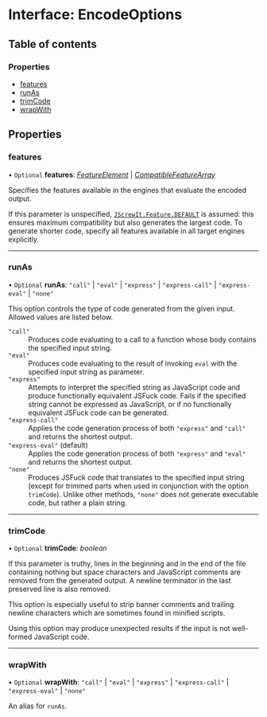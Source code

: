 # Interface: EncodeOptions

## Table of contents

### Properties

- [features](encodeoptions.md#features)
- [runAs](encodeoptions.md#runas)
- [trimCode](encodeoptions.md#trimcode)
- [wrapWith](encodeoptions.md#wrapwith)

## Properties

### features

• `Optional` **features**: [*FeatureElement*](../README.md#featureelement) \| [*CompatibleFeatureArray*](../README.md#compatiblefeaturearray)

Specifies the features available in the engines that evaluate the encoded output.

If this parameter is unspecified, [`JScrewIt.Feature.DEFAULT`](featureconstructor.md#default) is assumed: this
ensures maximum compatibility but also generates the largest code.
To generate shorter code, specify all features available in all target engines explicitly.

___

### runAs

• `Optional` **runAs**: ``"call"`` \| ``"eval"`` \| ``"express"`` \| ``"express-call"`` \| ``"express-eval"`` \| ``"none"``

This option controls the type of code generated from the given input.
Allowed values are listed below.

<dl>

<dt><code>"call"</code></dt>
<dd>
Produces code evaluating to a call to a function whose body contains the specified input
string.
</dd>

<dt><code>"eval"</code></dt>
<dd>
Produces code evaluating to the result of invoking <code>eval</code> with the specified input
string as parameter.
</dd>

<dt><code>"express"</code></dt>
<dd>
Attempts to interpret the specified string as JavaScript code and produce functionally
equivalent JSFuck code.
Fails if the specified string cannot be expressed as JavaScript, or if no functionally
equivalent JSFuck code can be generated.
</dd>

<dt><code>"express-call"</code></dt>
<dd>
Applies the code generation process of both <code>"express"</code> and <code>"call"</code>
and returns the shortest output.
</dd>

<dt><code>"express-eval"</code> (default)</dt>
<dd>
Applies the code generation process of both <code>"express"</code> and <code>"eval"</code>
and returns the shortest output.
</dd>

<dt><code>"none"</code></dt>
<dd>
Produces JSFuck code that translates to the specified input string (except for trimmed parts
when used in conjunction with the option <code>trimCode</code>).
Unlike other methods, <code>"none"</code> does not generate executable code, but rather a
plain string.
</dd>

</dl>

___

### trimCode

• `Optional` **trimCode**: *boolean*

If this parameter is truthy, lines in the beginning and in the end of the file containing
nothing but space characters and JavaScript comments are removed from the generated output.
A newline terminator in the last preserved line is also removed.

This option is especially useful to strip banner comments and trailing newline characters
which are sometimes found in minified scripts.

Using this option may produce unexpected results if the input is not well-formed JavaScript
code.

___

### wrapWith

• `Optional` **wrapWith**: ``"call"`` \| ``"eval"`` \| ``"express"`` \| ``"express-call"`` \| ``"express-eval"`` \| ``"none"``

An alias for `runAs`.
